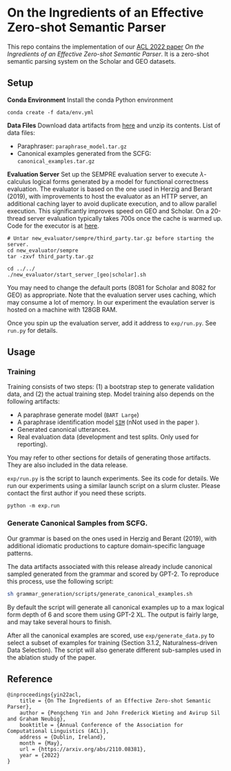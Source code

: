 # On the Ingredients of an Effective Zero-shot Semantic Parser

This repo contains the implementation of our [ACL 2022 paper](TBD) *On the Ingredients of an Effective Zero-shot Semantic Parser*.
It is a zero-shot semantic parsing system on the Scholar and GEO datasets.

## Setup

**Conda Environment** Install the conda Python environment

```shell
conda create -f data/env.yml
```

**Data Files** Download data artifacts from [here](TBD) and unzip its contents.
List of data files:

* Paraphraser: `paraphrase_model.tar.gz`
* Canonical examples generated from the SCFG: `canonical_examples.tar.gz`

**Evaluation Server** Set up the SEMPRE evaluation server to execute $\lambda$-calculus 
logical forms generated by a model for functional correctness evaluation.
The evaluator is based on the one used in Herzig and Berant (2019), with
improvements to host the evaluator as an HTTP server, an additional 
caching layer to avoid duplicate execution, and to allow parallel 
execution. This significantly improves speed on GEO and Scholar. On a 20-thread
server evaluation typically takes 700s once the cache is warmed up. 
Code for the executor is at [here](https://github.com/pcyin/sempre/tree/executor). 

```shell
# Untar new_evaluator/sempre/third_party.tar.gz before starting the server.
cd new_evaluator/sempre
tar -zxvf third_party.tar.gz

cd ../../
./new_evaluator/start_server_[geo|scholar].sh
```

You may need to change the default ports (8081 for Scholar and 8082 for GEO) 
as appropriate. Note that the evaluation server uses caching, which may consume a lot of
memory. In our experiment the evaulation server is hosted on a machine with 128GB RAM.

Once you spin up the evaluation server, add it address to `exp/run.py`. See
`run.py` for details.

## Usage

### Training

Training consists of two steps: (1) a bootstrap step to generate
validation data, and (2) the actual training step. Model training
also depends on the following artifacts:

* A paraphrase generate model (`BART Large`)
* A paraphrase identification model [`SIM`](https://github.com/jwieting/simple-and-effective-paraphrastic-similarity)
(nNot used in the paper ).
* Generated canonical utterances.
* Real evaluation data (development and test splits. Only used for reporting).

You may refer to other sections for details of generating 
those artifacts. They are also included in the data release.

`exp/run.py` is the script to launch experiments. See its code for details.
We run our experiments using a similar launch script on a slurm 
cluster. Please contact the first author if you need these scripts.

```shell
python -m exp.run
```


### Generate Canonical Samples from SCFG.

Our grammar is based on the ones used in Herzig and Berant (2019), with
additional idiomatic productions to capture domain-specific language patterns.

The data artifacts associated with this release already include 
canonical sampled generated from the grammar and scored by GPT-2.
To reproduce this process, use the following script:

```bash
sh grammar_generation/scripts/generate_canonical_examples.sh
```

By default the script will generate all canonical examples up to 
a max logical form depth of 6 and score them using GPT-2 XL. 
The output is fairly large, and may take several hours to finish.

After all the canonical examples are scored, use `exp/generate_data.py`
to select a subset of examples for training (Section 3.1.2, Naturalness-driven 
Data Selection).
The script will also generate different sub-samples used in the ablation
study of the paper.

## Reference

```
@inproceedings{yin22acl,
    title = {On The Ingredients of an Effective Zero-shot Semantic Parser},
    author = {Pengcheng Yin and John Frederick Wieting and Avirup Sil and Graham Neubig},
    booktitle = {Annual Conference of the Association for Computational Linguistics (ACL)},
    address = {Dublin, Ireland},
    month = {May},
    url = {https://arxiv.org/abs/2110.08381},
    year = {2022}
}
```